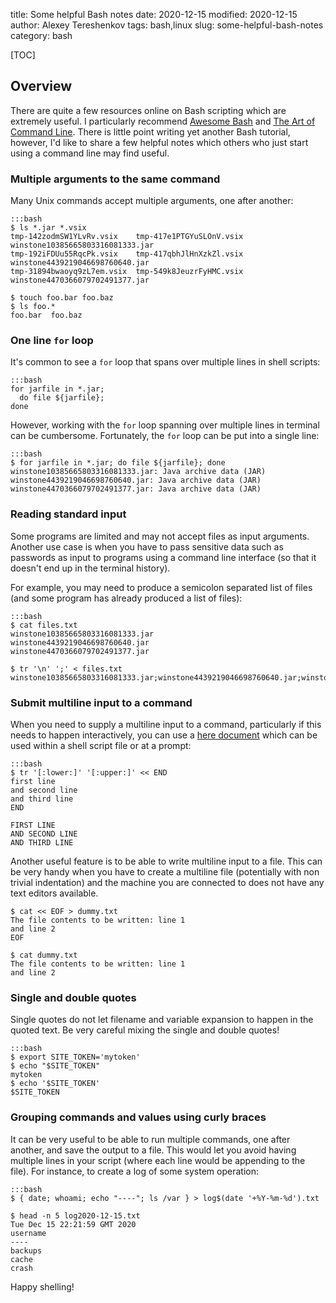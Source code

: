 title: Some helpful Bash notes
date: 2020-12-15
modified: 2020-12-15
author: Alexey Tereshenkov
tags: bash,linux
slug: some-helpful-bash-notes
category: bash

[TOC]

## Overview

There are quite a few resources online on Bash scripting which are extremely useful.
I particularly recommend [Awesome Bash](https://github.com/awesome-lists/awesome-bash) and 
[The Art of Command Line](https://github.com/jlevy/the-art-of-command-line).
There is little point writing yet another Bash tutorial, however, I'd like to share
a few helpful notes which others who just start using a command line 
may find useful.

### Multiple arguments to the same command

Many Unix commands accept multiple arguments, one after another:

    :::bash
    $ ls *.jar *.vsix
    tmp-142zodmSW1YLvRv.vsix    tmp-417e1PTGYuSLOnV.vsix  winstone10385665803316081333.jar
    tmp-192iFDUu55RqcPk.vsix    tmp-417qbhJlHnXzkZl.vsix  winstone4439219046698760640.jar
    tmp-31894bwaoyq9zL7em.vsix  tmp-549k8JeuzrFyHMC.vsix  winstone4470366079702491377.jar

    $ touch foo.bar foo.baz
    $ ls foo.*       
    foo.bar  foo.baz

### One line `for` loop

It's common to see a `for` loop that spans over multiple lines in shell scripts:

    :::bash
    for jarfile in *.jar;
      do file ${jarfile};
    done

However, working with the `for` loop spanning over multiple lines in terminal
can be cumbersome.
Fortunately, the `for` loop can be put into a single line:

    :::bash
    $ for jarfile in *.jar; do file ${jarfile}; done
    winstone10385665803316081333.jar: Java archive data (JAR)
    winstone4439219046698760640.jar: Java archive data (JAR)
    winstone4470366079702491377.jar: Java archive data (JAR)

### Reading standard input

Some programs are limited and may not accept files as input arguments.
Another use case is when you have to pass sensitive data such as passwords
as input to programs using a command line interface (so that it doesn't
end up in the terminal history).

For example, you may need to produce a semicolon separated list of files
(and some program has already produced a list of files):

    :::bash
    $ cat files.txt
    winstone10385665803316081333.jar
    winstone4439219046698760640.jar
    winstone4470366079702491377.jar

    $ tr '\n' ';' < files.txt
    winstone10385665803316081333.jar;winstone4439219046698760640.jar;winstone4470366079702491377.jar;%

### Submit multiline input to a command

When you need to supply a multiline input to a command, particularly if this needs to happen interactively,
you can use a [here document](https://en.wikipedia.org/wiki/Here_document) 
which can be used within a shell script file or at a prompt:

    :::bash
    $ tr '[:lower:]' '[:upper:]' << END
    first line
    and second line
    and third line
    END

    FIRST LINE
    AND SECOND LINE
    AND THIRD LINE

Another useful feature is to be able to write multiline input to a file.
This can be very handy when you have to create a multiline file 
(potentially with non trivial indentation) and the machine you are connected to 
does not have any text editors available.

    $ cat << EOF > dummy.txt
    The file contents to be written: line 1
    and line 2
    EOF

    $ cat dummy.txt             
    The file contents to be written: line 1
    and line 2

### Single and double quotes

Single quotes do not let filename and variable expansion to happen in the quoted text.
Be very careful mixing the single and double quotes!

    :::bash
    $ export SITE_TOKEN='mytoken' 
    $ echo "$SITE_TOKEN"        
    mytoken
    $ echo '$SITE_TOKEN'
    $SITE_TOKEN

### Grouping commands and values using curly braces

It can be very useful to be able to run multiple commands, one after another,
and save the output to a file.
This would let you avoid having multiple lines in your script (where each line would be 
appending to the file).
For instance, to create a log of some system operation:

    :::bash
    $ { date; whoami; echo "----"; ls /var } > log$(date '+%Y-%m-%d').txt

    $ head -n 5 log2020-12-15.txt 
    Tue Dec 15 22:21:59 GMT 2020
    username
    ----
    backups
    cache
    crash

Happy shelling!